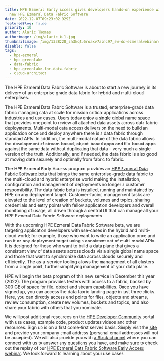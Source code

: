 ```yaml
---
title: HPE Ezmeral Early Access gives developers hands-on experience with the
  new HPE Ezmeral Data Fabric Software
date: 2022-12-07T09:23:02.929Z
featuredBlog: false
priority: 10
author: Alaric Thomas
authorimage: /img/alaric_0.1.jpg
thumbnailimage: /img/1338228_zh3kqtu6roaxv7asnc97_sw-dc-ezmeralwebinars-220921-gldatafabric-v1c.jpg
disable: false
tags:
  - hpe-ezmeral
  - hpe-greenlake
  - data-fabric
  - hpe-greenlake-for-data-fabric
  - cloud-architect
---
```

The HPE Ezmeral Data Fabric Software is about to start a new journey in its delivery of an enterprise grade data fabric for hybrid and multi-cloud enterprises.

The HPE Ezmeral Data Fabric Software is a trusted, enterprise-grade data fabric managing data at scale for mission critical applications across industries and use cases. Users today enjoy a single global name space that provides one point to review all attached data assets across data fabric deployments. Multi-modal data access delivers on the need to build an application once and deploy anywhere there is a data fabric through standard APIs. In addition, the multi-modal nature of the data fabric allows the development of stream-based, object-based apps and file-based apps against the same data without duplicating that data – very much a single version of the truth. Additionally, and if needed, the data fabric is also good at moving data securely and optimally from fabric to fabric.

The HPE Ezmeral Early Access program provides an [HPE Ezmeral Data Fabric Software beta](https://home.hpe-df.com/) that brings the same enterprise-grade data fabric to the multi-cloud and hybrid enterprise world making the installation, configuration and management of deployments no longer a customer responsibility. The data fabric beta is installed, running and maintained by HPE on any deployment target. Customer-facing management tasks are elevated to the level of creation of buckets, volumes and topics, sharing credentials and entry points with fellow application developers and overall monitoring of usage, all driven through a central UI that can manage all your HPE Ezmeral Data Fabric Software deployments. 

With the upcoming HPE Ezmeral Data Fabric Software beta, we are targeting application developers with use-cases in the hybrid and multi-cloud world; for example, those who want to write an application once and run it on any deployment target using a consistent set of multi-modal APIs. It is designed for those who want to build a data plane that gives a consistent view of data assets across clouds via a single global name space and those that want to synchronize data across clouds securely and efficiently. The as-a-service tooling allows the management of all clusters from a single point, further simplifying management of your data plane.

HPE will begin the beta program of this new service in December this year (2022). The program provides testers with access to a fabric, backed by 300 GB of space for file, object and stream capabilities. Once you have signed up, you can access the data fabric landing page in just three clicks. Here, you can directly access end points for files, objects and streams, review consumption, create new volumes, buckets and topics, and also share your fabric with others that you nominate.

We will post additional resources on the [HPE Developer Community](https://developer.hpe.com) portal with use cases, example code, product updates videos and other resources. Sign up is on a first come-first served basis. Simply visit the [site](https://home.hpe-df.com) and provide your company email address (personal email addresses will not be accepted). We will also provide you with [a Slack channel](https://hpedev.slack.com/archives/C044E295003) where you can connect with us to answer any questions you have, and make sure to check out the replay of our [HPE Ezmeral Data Fabric Software Early Access webinar](https://www.youtube.com/watch?v=rzLxGZIraTg&list=PLtS6YX0YOX4f5TyRI7jUdjm7D9H4laNlF). We look forward to learning about your use cases. 